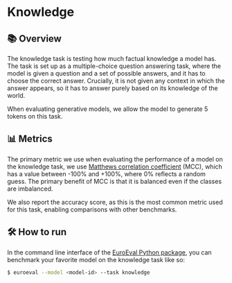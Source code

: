 # Knowledge

## 📚 Overview

The knowledge task is testing how much factual knowledge a model has. The task is set up
as a multiple-choice question answering task, where the model is given a question and a
set of possible answers, and it has to choose the correct answer. Crucially, it is not
given any context in which the answer appears, so it has to answer purely based on its
knowledge of the world.

When evaluating generative models, we allow the model to generate 5 tokens on this task.


## 📊 Metrics

The primary metric we use when evaluating the performance of a model on the knowledge
task, we use [Matthews correlation
coefficient](https://en.wikipedia.org/wiki/Matthews_correlation_coefficient) (MCC),
which has a value between -100% and +100%, where 0% reflects a random guess. The primary
benefit of MCC is that it is balanced even if the classes are imbalanced.

We also report the accuracy score, as this is the most common metric used for this task,
enabling comparisons with other benchmarks.


## 🛠️ How to run

In the command line interface of the [EuroEval Python package](/python-package.md), you
can benchmark your favorite model on the knowledge task like so:

```bash
$ euroeval --model <model-id> --task knowledge
```
